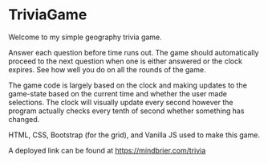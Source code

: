 # TriviaGame

Welcome to my simple geography trivia game. 

Answer each question before time runs out. The game should automatically proceed to the next question when
one is either answered or the clock expires. See how well you do on all the rounds of the game.

The game code is largely based on the clock and making updates to the game-state based on the current time
and whether the user made selections. The clock will visually update every second however the program actually 
checks every tenth of second whether something has changed.

HTML, CSS, Bootstrap (for the grid), and Vanilla JS used to make this game.

A deployed link can be found at https://mindbrier.com/trivia
